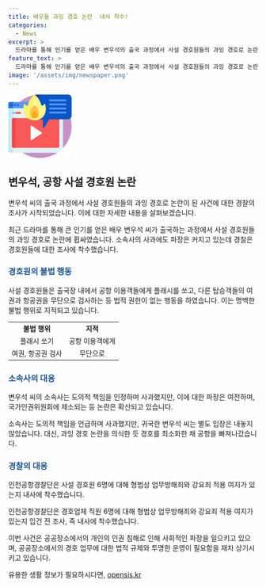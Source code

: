```yaml
---
title: 배우들 과잉 경호 논란  내사 착수!
categories:
  - News
excerpt: >
  드라마를 통해 인기를 얻은 배우 변우석의 출국 과정에서 사설 경호원들의 과잉 경호로 논란이 일었습니다. 경호원들은 출국 전 출입문을 임의로 막거나, 공항 내 탑승객들을 검사하는 등의 활동을 법적으로 허용받지 않았습니다. 이로 인해 국가인권위원회에 제소되고 인천공항경찰단은 경호업체 직원 6명에 대해 조사에 착수했습니다. (출처: 디스패치)
feature_text: >
  드라마를 통해 인기를 얻은 배우 변우석의 출국 과정에서 사설 경호원들의 과잉 경호로 논란이 일었습니다. 경호원들은 출국 전 출입문을 임의로 막거나, 공항 내 탑승객들을 검사하는 등의 활동을 법적으로 허용받지 않았습니다. 이로 인해 국가인권위원회에 제소되고 인천공항경찰단은 경호업체 직원 6명에 대해 조사에 착수했습니다. (출처: 디스패치)
image: '/assets/img/newspaper.png'
---
```


<p><img src="/assets/img/news.png" alt="rentncar 속보" /></p>

<h2 data-ke-size="size26">변우석, 공항 사설 경호원 논란</h2>

<p>변우석 씨의 출국 과정에서 사설 경호원들의 과잉 경호로 논란이 된 사건에 대한 경찰의 조사가 시작되었습니다. 이에 대한 자세한 내용을 살펴보겠습니다.</p>

<p data-ke-size="size16">최근 드라마를 통해 큰 인기를 얻은 배우 변우석 씨가 출국하는 과정에서 사설 경호원들의 과잉 경호로 논란에 휩싸였습니다. 소속사의 사과에도 파장은 커지고 있는데 경찰은 경호원들에 대한 조사에 착수했습니다.</p>

<h3><b><span style="color: #1a5490;">경호원의 불법 행동</span></b></h3>

<p>사설 경호원들은 출국장 내에서 공항 이용객들에게 플래시를 쏘고, 다른 탑승객들의 여권과 항공권을 무단으로 검사하는 등 법적 권한이 없는 행동을 하였습니다. 이는 명백한 불법 행위로 지적되고 있습니다.</p>

<table>
    <tr>
        <td style="text-align: center; height: 17px;"><b>불법 행위</b></td>
        <td style="text-align: center; height: 17px;"><b>지적</b></td>
    </tr>
    <tr>
        <td style="text-align: center; height: 17px;">플래시 쏘기</td>
        <td style="text-align: center; height: 17px;">공항 이용객에게</td>
    </tr>
    <tr>
        <td style="text-align: center; height: 17px;">여권, 항공권 검사</td>
        <td style="text-align: center; height: 17px;">무단으로</td>
    </tr>
</table>

<h3><b><span style="color: #1a5490;">소속사의 대응</span></b></h3>

<p>변우석 씨의 소속사는 도의적 책임을 인정하며 사과했지만, 이에 대한 파장은 여전하며, 국가인권위원회에 제소되는 등 논란은 확산되고 있습니다.</p>

<p data-ke-size="size16">소속사는 도의적 책임을 언급하며 사과했지만, 귀국한 변우석 씨는 별도 입장은 내놓지 않았습니다. 대신, 과잉 경호 논란을 의식한 듯 경호를 최소화한 채 공항을 빠져나갔습니다.</p>

<h3><b><span style="color: #1a5490;">경찰의 대응</span></b></h3>

<p>인천공항경찰단은 사설 경호원 6명에 대해 형법상 업무방해죄와 강요죄 적용 여지가 있는지 내사에 착수했습니다.</p>

<p data-ke-size="size16">인천공항경찰단은 경호업체 직원 6명에 대해 형법상 업무방해죄와 강요죄 적용 여지가 있는지 입건 전 조사, 즉 내사에 착수했습니다.</p>

<p>이번 사건은 공공장소에서의 개인의 인권 침해로 인해 사회적인 파장을 일으키고 있으며, 공공장소에서의 경호 업무에 대한 법적 규제와 투명한 운영이 필요함을 재차 상기시키고 있습니다.</p>
유용한 생활 정보가 필요하시다면, <a href="https://opensis.kr" rel="dofollow">opensis.kr</a>


